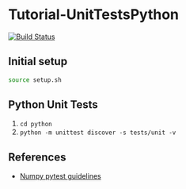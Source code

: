 Tutorial-UnitTestsPython
========================================
[![Build Status](https://travis-ci.org/alexarmstrongvi/Tutorial-UnitTestsPython.svg?branch=master)](https://travis-ci.org/alexarmstrongvi/Tutorial-UnitTestsPython)

## Initial setup
```bash
source setup.sh
```

## Python Unit Tests
1) `cd python`
2) `python -m unittest discover -s tests/unit -v`

## References
* [Numpy pytest guidelines](https://numpy.org/doc/stable/reference/testing.html)
